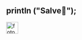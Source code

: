 ## println ("Salve👋");
<img src= "https://s2-g1.glbimg.com/Hri-afH6YYbveBbiprzKoprO0T4=/0x0:1958x1495/984x0/smart/filters:strip_icc()/i.s3.glbimg.com/v1/AUTH_59edd422c0c84a879bd37670ae4f538a/internal_photos/bs/2019/X/h/CIACb2QAmrCrcwQrcHEA/raiamsantos.jpg" height= "32" alt= "foto" title="sociologo">
<!--
**tavioFerraz/tavioFerraz** is a ✨ _special_ ✨ repository because its `README.md` (this file) appears on your GitHub profile.

Here are some ideas to get you started:

- 🔭 I’m currently working on ...
- 🌱 I’m currently learning ...
- 👯 I’m looking to collaborate on ...
- 🤔 I’m looking for help with ...
- 💬 Ask me about ...
- 📫 How to reach me: ...
- 😄 Pronouns: ...
- ⚡ Fun fact: ...
-->
